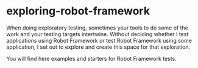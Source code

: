 # exploring-robot-framework

When doing exploratory testing, sometimes your tools to do some of the work and your testing targets intertwine. Without deciding whether I test applications using Robot Framework or test Robot Framework using some application, I set out to explore and create this space for that exploration. 

You will find here examples and starters for Robot Framework tests. 
